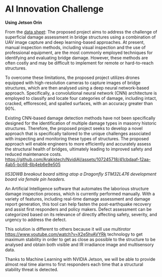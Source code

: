 # AI Innovation Challenge
**Using Jetson Orin**

From the [data sheet]( https://www.st.com/resource/en/datasheet/iis3dwb.pdf):
The proposed project aims to address the challenge of superficial damage assessment in bridge structures using a combination of UAV image capture and deep learning-based approaches. At present, manual inspection methods, including visual inspection and the use of professional equipment, are the most commonly employed techniques for identifying and evaluating bridge damage. However, these methods are often costly and may be difficult to implement for remote or hard-to-reach structures.





To overcome these limitations, the proposed project utilizes drones equipped with high-resolution cameras to capture images of bridge structures, which are then analysed using a deep neural network-based approach. Specifically, a convolutional neural network (CNN) architecture is employed to classify and locate four categories of damage, including intact, cracked, effloresced, and spalled surfaces, with an accuracy greater than 90%.

Existing CNN-based damage detection methods have not been specifically designed for the identification of multiple damage types in masonry historic structures. Therefore, the proposed project seeks to develop a novel approach that is specifically tailored to the unique challenges associated with inspecting and monitoring these types of structures. The proposed approach will enable engineers to more efficiently and accurately assess the structural health of bridges, ultimately leading to improved safety and reduced maintenance costs.
https://github.com/Arakistech/NvidiAI/assets/107245718/41cbdaaf-12aa-4ab5-bc68-6b4eb6e9e505

*IIS3DWB breakout board sitting atop a Dragonfly STM32L476 development board via female pin headers.*
 
An Artificial Intelligence software that automates the laborious structure damage inspection process, which is currently performed manually. With a variety of features, including real-time damage assessment and damage report generation, this tool can help fasten the post-earthquake recovery and assist first responders and policy makers. Defect assessment can be categorized based on its relevance of directly affecting safety, severity, and urgency to address the defect.

This solution is different to others because it will use multirotor https://www.youtube.com/watch?v=X2e5hvAVYRk technology to get maximum stability in order to get as close as possible to the structure to be analysed and obtain both visible and IR irradiance image and multisensory data. 

Thanks to Machine Learning with NVIDIA Jetson, we will be able to provide almost real time alarms to first responders each time that a structural stability threat is detected. 


